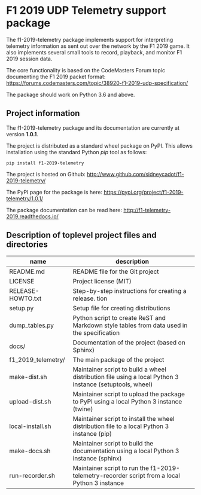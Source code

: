 
F1 2019 UDP Telemetry support package
=====================================

The f1-2019-telemetry package implements support for interpreting telemetry information as sent out over the network by the F1 2019 game.
It also implements several small tools to record, playback, and monitor F1 2019 session data.

The core functionality is based on the CodeMasters Forum topic documenting the F1 2019 packet format: https://forums.codemasters.com/topic/38920-f1-2019-udp-specification/

The package should work on Python 3.6 and above.


Project information
-------------------

The f1-2019-telemetry package and its documentation are currently at version **1.0.1**.

The project is distributed as a standard wheel package on PyPI.
This allows installation using the standard Python _pip_ tool as follows:

    pip install f1-2019-telemetry

The project is hosted on Github: http://www.github.com/sidneycadot/f1-2019-telemetry/

The PyPI page for the package is here: https://pypi.org/project/f1-2019-telemetry/1.0.1/

The package documentation can be read here: http://f1-telemetry-2019.readthedocs.io/


Description of toplevel project files and directories
-----------------------------------------------------

| name               | description                                                                                              |
| ------------------ | -------------------------------------------------------------------------------------------------------- |
| README.md          | README file for the Git project                                                                          |
| LICENSE            | Project license (MIT)                                                                                    |
| RELEASE-HOWTO.txt  | Step-by-step instructions for creating a release. tion                                                   |
| setup.py           | Setup file for creating distributions                                                                    |
| dump_tables.py     | Python script to create ReST and Markdown style tables from data used in the specification               |
| docs/              | Documentation of the project (based on Sphinx)                                                           |
| f1_2019_telemetry/ | The main package of the project                                                                          |
| make-dist.sh       | Maintainer script to build a wheel distribution file using a local Python 3 instance (setuptools, wheel) |
| upload-dist.sh     | Maintainer script to upload the package to PyPI using a local Python 3 instance (twine)                  |
| local-install.sh   | Maintainer script to install the wheel distribution file to a local Python 3 instance (pip)              |
| make-docs.sh       | Maintainer script to build the documentation using a local Python 3 instance (sphinx)                    |
| run-recorder.sh    | Maintainer script to run the f1-2019-telemetry-recorder script from a local Python 3 instance            |
